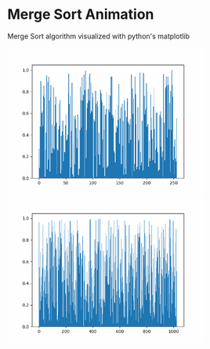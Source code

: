 # Merge Sort Animation

Merge Sort algorithm visualized with python's matplotlib

<img src="mergeSort-256.gif" width="400" height="300" alt="MergeSort on 256 values"><img src="mergeSort-1024.gif" width="400" height="300" alt="MergeSort on 1024 values">
